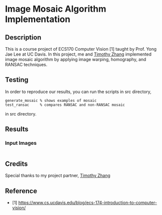 # Image Mosaic Algorithm Implementation

## Description

This is a course project of ECS170 Computer Vision [1] taught by Prof. Yong Jae Lee at UC Davis. In this project, me and [Timothy Zhang](https://github.com/3tz) implemented image mosaic algorithm by applying image warping, homography, and RANSAC techniques.

## Testing

In order to reproduce our results, you can run the scripts in src directory,
```
generate_mosaic % shows examples of mosaic
test_ransac     % compares RANSAC and non-RANSAC mosaic
```
in src directory.

## Results

### Input Images

![]()

## Credits

Special thanks to my project partner, [Timothy Zhang](https://github.com/3tz)

## Reference

- [1] https://www.cs.ucdavis.edu/blog/ecs-174-introduction-to-computer-vision/